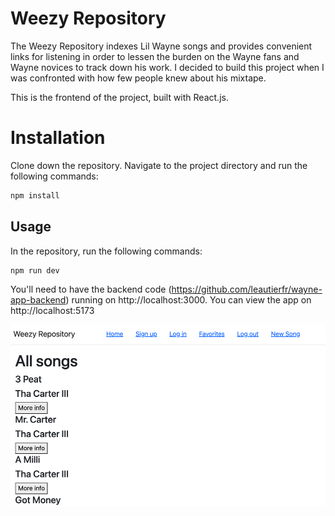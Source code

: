 # Weezy Repository

The Weezy Repository indexes Lil Wayne songs and provides convenient links for listening in order to lessen the burden on the Wayne fans and Wayne novices to track down his work. I decided to build this project when I was confronted with how few people knew about his mixtape.

This is the frontend of the project, built with React.js.

# Installation

Clone down the repository. Navigate to the project directory and run the following commands:

```bash
npm install
```

## Usage

In the repository, run the following commands:

```bash
npm run dev
```

You'll need to have the backend code (https://github.com/leautierfr/wayne-app-backend) running on http://localhost:3000.
You can view the app on http://localhost:5173

![screenshot](screenshot.png)
